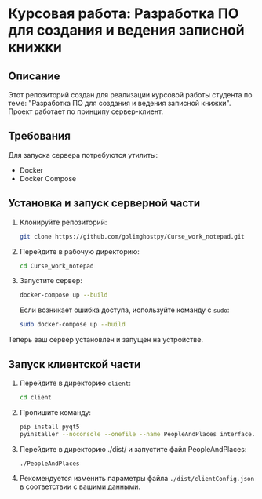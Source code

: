 # Курсовая работа: Разработка ПО для создания и ведения записной книжки

## Описание

Этот репозиторий создан для реализации курсовой работы студента по теме: "Разработка ПО для создания и ведения записной книжки". Проект работает по принципу сервер-клиент.

## Требования

Для запуска сервера потребуются утилиты:
- Docker
- Docker Compose

## Установка и запуск серверной части

1. Клонируйте репозиторий:

    ```sh
    git clone https://github.com/golimghostpy/Curse_work_notepad.git
    ```

2. Перейдите в рабочую директорию:

    ```sh
    cd Curse_work_notepad
    ```

3. Запустите сервер:

    ```sh
    docker-compose up --build
    ```

    Если возникает ошибка доступа, используйте команду с `sudo`:

    ```sh
    sudo docker-compose up --build
    ```

Теперь ваш сервер установлен и запущен на устройстве.

## Запуск клиентской части

1. Перейдите в директорию `client`:

    ```sh
    cd client
    ```

2. Пропишите команду:

   ```sh
   pip install pyqt5
   pyinstaller --noconsole --onefile --name PeopleAndPlaces interface.py
   ```
   
3. Перейдите в директорию ./dist/ и запустите файл PeopleAndPlaces:

   ```sh
   ./PeopleAndPlaces
   ```

4. Рекомендуется изменить параметры файла `./dist/clientConfig.json` в соответствии с вашими данными.
